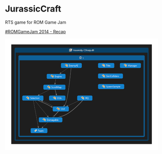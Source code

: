 JurassicCraft
=============

RTS game for ROM Game Jam

[#ROMGameJam 2014 - Recap](https://www.youtube.com/watch?v=KqMwKFBAbiY&list=UUFHo9y_EPa1ijNzq208S7Eg)

![readme image][1]

  [1]: https://raw.githubusercontent.com/GameMakersUnion/JurassicCraft/master/IncludeFileDependencies1.png